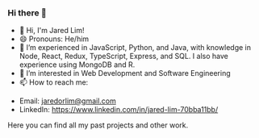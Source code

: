 ### Hi there 👋


- 🔭 Hi, I'm Jared Lim!
- 😄 Pronouns: He/him
- 🌱 I’m experienced in JavaScript, Python, and Java, with knowledge in Node, React, Redux, TypeScript, Express, and SQL. I also have experience using MongoDB and R.
- 👯 I’m interested in Web Development and Software Engineering
- 📫 How to reach me:
* Email: jaredorlim@gmail.com
* LinkedIn: https://www.linkedin.com/in/jared-lim-70bba11bb/

Here you can find all my past projects and other work.
